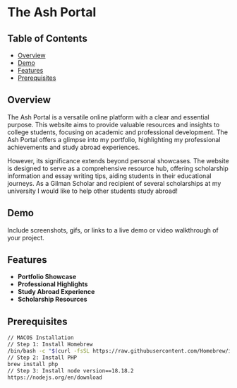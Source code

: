 # The Ash Portal

## Table of Contents

- [Overview](#project-overview)
- [Demo](#demo)
- [Features](#features)
- [Prerequisites](#prerequisites)

## Overview

The Ash Portal is a versatile online platform with a clear and essential purpose. This website aims to provide valuable resources and insights to college students, focusing on academic and professional development. The Ash Portal offers a glimpse into my portfolio, highlighting my professional achievements and study abroad experiences.

However, its significance extends beyond personal showcases. The website is designed to serve as a comprehensive resource hub, offering scholarship information and essay writing tips, aiding students in their educational journeys. As a Gilman Scholar and recipient of several scholarships at my university I would like to help other students study abroad!

## Demo

Include screenshots, gifs, or links to a live demo or video walkthrough of your project.

## Features

* **Portfolio Showcase**
* **Professional Highlights**
* **Study Abroad Experience**
* **Scholarship Resources**

## Prerequisites

```bash
// MACOS Installation
// Step 1: Install Homebrew
/bin/bash -c "$(curl -fsSL https://raw.githubusercontent.com/Homebrew/install/HEAD/install.sh)"
// Step 2: Install PHP
brew install php
// Step 3: Install node version==18.18.2
https://nodejs.org/en/download

```
